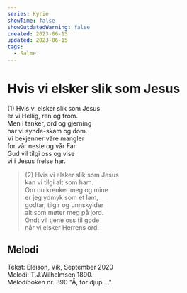 ```yaml
---
series: Kyrie
showTime: false
showOutdatedWarning: false
created: 2023-06-15
updated: 2023-06-15
tags:
  - Salme
---
```


# Hvis vi elsker slik som Jesus
(1) Hvis vi elsker slik som Jesus  
er vi Hellig, ren og from.  
Men i tanker, ord og gjerning  
har vi synde-skam og dom.  
Vi bekjenner våre mangler  
for vår neste og vår Far.  
Gud vil tilgi oss og vise  
vi i Jesus frelse har.

> (2) Hvis vi elsker slik som Jesus  
kan vi tilgi alt som ham.  
Om du krenker meg og mine  
er jeg ydmyk som et lam,  
godtar, tilgir og unnskylder  
alt som møter meg på jord.  
Ondt vil tjene oss til gode  
når vi elsker Herrens ord.

## Melodi
Tekst: Eleison, Vik, September 2020  
Melodi:  T.J.Wilhelmsen 1890.  
Melodiboken nr. 390 "Å, for djup ..."